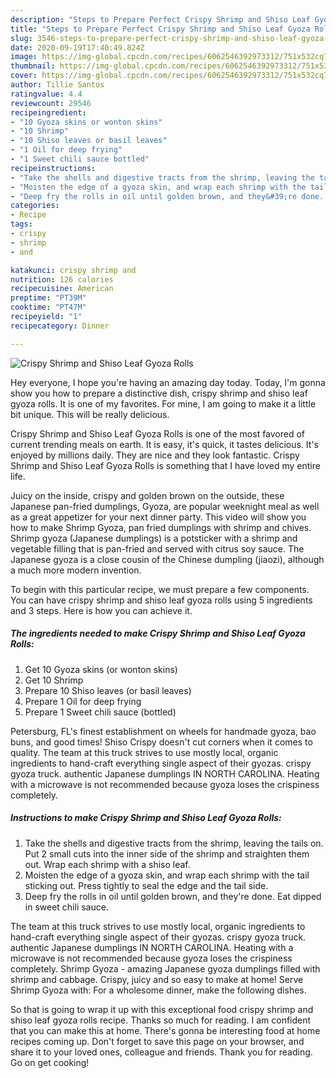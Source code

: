 ```yaml
---
description: "Steps to Prepare Perfect Crispy Shrimp and Shiso Leaf Gyoza Rolls"
title: "Steps to Prepare Perfect Crispy Shrimp and Shiso Leaf Gyoza Rolls"
slug: 3546-steps-to-prepare-perfect-crispy-shrimp-and-shiso-leaf-gyoza-rolls
date: 2020-09-19T17:40:49.824Z
image: https://img-global.cpcdn.com/recipes/6062546392973312/751x532cq70/crispy-shrimp-and-shiso-leaf-gyoza-rolls-recipe-main-photo.jpg
thumbnail: https://img-global.cpcdn.com/recipes/6062546392973312/751x532cq70/crispy-shrimp-and-shiso-leaf-gyoza-rolls-recipe-main-photo.jpg
cover: https://img-global.cpcdn.com/recipes/6062546392973312/751x532cq70/crispy-shrimp-and-shiso-leaf-gyoza-rolls-recipe-main-photo.jpg
author: Tillie Santos
ratingvalue: 4.4
reviewcount: 29546
recipeingredient:
- "10 Gyoza skins or wonton skins"
- "10 Shrimp"
- "10 Shiso leaves or basil leaves"
- "1 Oil for deep frying"
- "1 Sweet chili sauce bottled"
recipeinstructions:
- "Take the shells and digestive tracts from the shrimp, leaving the tails on. Put 2 small cuts into the inner side of the shrimp and straighten them out. Wrap each shrimp with a shiso leaf."
- "Moisten the edge of a gyoza skin, and wrap each shrimp with the tail sticking out. Press tightly to seal the edge and the tail side."
- "Deep fry the rolls in oil until golden brown, and they&#39;re done. Eat dipped in sweet chili sauce."
categories:
- Recipe
tags:
- crispy
- shrimp
- and

katakunci: crispy shrimp and 
nutrition: 126 calories
recipecuisine: American
preptime: "PT39M"
cooktime: "PT47M"
recipeyield: "1"
recipecategory: Dinner

---
```



![Crispy Shrimp and Shiso Leaf Gyoza Rolls](https://img-global.cpcdn.com/recipes/6062546392973312/751x532cq70/crispy-shrimp-and-shiso-leaf-gyoza-rolls-recipe-main-photo.jpg)

Hey everyone, I hope you're having an amazing day today. Today, I'm gonna show you how to prepare a distinctive dish, crispy shrimp and shiso leaf gyoza rolls. It is one of my favorites. For mine, I am going to make it a little bit unique. This will be really delicious.

Crispy Shrimp and Shiso Leaf Gyoza Rolls is one of the most favored of current trending meals on earth. It is easy, it's quick, it tastes delicious. It's enjoyed by millions daily. They are nice and they look fantastic. Crispy Shrimp and Shiso Leaf Gyoza Rolls is something that I have loved my entire life.

Juicy on the inside, crispy and golden brown on the outside, these Japanese pan-fried dumplings, Gyoza, are popular weeknight meal as well as a great appetizer for your next dinner party. This video will show you how to make Shrimp Gyoza, pan fried dumplings with shrimp and chives. Shrimp gyoza (Japanese dumplings) is a potsticker with a shrimp and vegetable filling that is pan-fried and served with citrus soy sauce. The Japanese gyoza is a close cousin of the Chinese dumpling (jiaozi), although a much more modern invention.


To begin with this particular recipe, we must prepare a few components. You can have crispy shrimp and shiso leaf gyoza rolls using 5 ingredients and 3 steps. Here is how you can achieve it.

<!--inarticleads1-->

##### The ingredients needed to make Crispy Shrimp and Shiso Leaf Gyoza Rolls:

1. Get 10 Gyoza skins (or wonton skins)
1. Get 10 Shrimp
1. Prepare 10 Shiso leaves (or basil leaves)
1. Prepare 1 Oil for deep frying
1. Prepare 1 Sweet chili sauce (bottled)


Petersburg, FL&#39;s finest establishment on wheels for handmade gyoza, bao buns, and good times! Shiso Crispy doesn&#39;t cut corners when it comes to quality. The team at this truck strives to use mostly local, organic ingredients to hand-craft everything single aspect of their gyozas. crispy gyoza truck. authentic Japanese dumplings IN NORTH CAROLINA. Heating with a microwave is not recommended because gyoza loses the crispiness completely. 

<!--inarticleads2-->

##### Instructions to make Crispy Shrimp and Shiso Leaf Gyoza Rolls:

1. Take the shells and digestive tracts from the shrimp, leaving the tails on. Put 2 small cuts into the inner side of the shrimp and straighten them out. Wrap each shrimp with a shiso leaf.
1. Moisten the edge of a gyoza skin, and wrap each shrimp with the tail sticking out. Press tightly to seal the edge and the tail side.
1. Deep fry the rolls in oil until golden brown, and they&#39;re done. Eat dipped in sweet chili sauce.


The team at this truck strives to use mostly local, organic ingredients to hand-craft everything single aspect of their gyozas. crispy gyoza truck. authentic Japanese dumplings IN NORTH CAROLINA. Heating with a microwave is not recommended because gyoza loses the crispiness completely. Shrimp Gyoza - amazing Japanese gyoza dumplings filled with shrimp and cabbage. Crispy, juicy and so easy to make at home! Serve Shrimp Gyoza with: For a wholesome dinner, make the following dishes. 

So that is going to wrap it up with this exceptional food crispy shrimp and shiso leaf gyoza rolls recipe. Thanks so much for reading. I am confident that you can make this at home. There's gonna be interesting food at home recipes coming up. Don't forget to save this page on your browser, and share it to your loved ones, colleague and friends. Thank you for reading. Go on get cooking!
